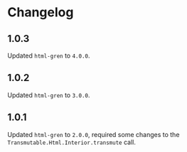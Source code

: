 # Changelog

## 1.0.3

Updated `html-gren` to `4.0.0`.

## 1.0.2

Updated `html-gren` to `3.0.0`.

## 1.0.1

Updated `html-gren` to `2.0.0`, required some changes to the `Transmutable.Html.Interior.transmute` call.
